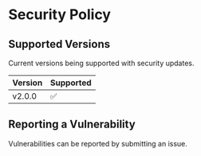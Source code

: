 # Security Policy

## Supported Versions

Current versions being supported with security updates.

| Version | Supported          |
| ------- | ------------------ |
| v2.0.0   | :white_check_mark: |

## Reporting a Vulnerability

Vulnerabilities can be reported by submitting an issue.
